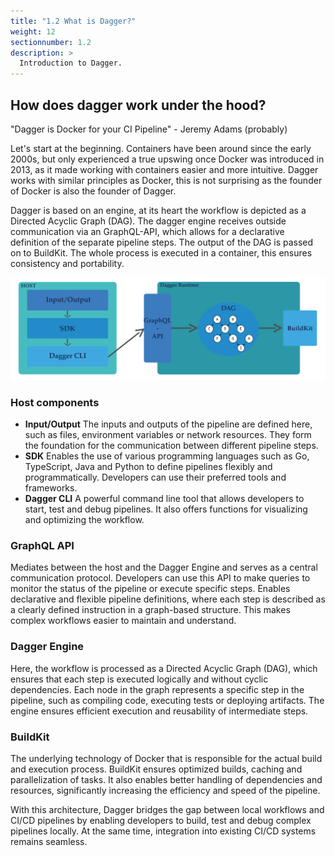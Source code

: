 ```yaml
---
title: "1.2 What is Dagger?"
weight: 12
sectionnumber: 1.2
description: >
  Introduction to Dagger.
---
```



## How does dagger work under the hood?


"Dagger is Docker for your CI Pipeline" - Jeremy Adams (probably)

Let's start at the beginning. Containers have been around since the early 2000s, but only experienced a true upswing once Docker was introduced in 2013, as it made working with containers easier and more intuitive.
Dagger works with similar principles as Docker, this is not surprising as the founder of Docker is also the founder of Dagger.

Dagger is based on an engine, at its heart the workflow is depicted as a Directed Acyclic Graph (DAG). The dagger engine receives outside communication via an GraphQL-API, which allows for a declarative definition of the separate pipeline steps. The output of the DAG is passed on to BuildKit. The whole process is executed in a container, this ensures consistency and portability.

![Dagger internal flow](dagger-4.svg)


### Host components


* **Input/Output** The inputs and outputs of the pipeline are defined here, such as files, environment variables or network resources. They form the foundation for the communication between different pipeline steps.
* **SDK** Enables the use of various programming languages such as Go, TypeScript, Java and Python to define pipelines flexibly and programmatically. Developers can use their preferred tools and frameworks.
* **Dagger CLI** A powerful command line tool that allows developers to start, test and debug pipelines. It also offers functions for visualizing and optimizing the workflow.


### GraphQL API

Mediates between the host and the Dagger Engine and serves as a central communication protocol. Developers can use this API to make queries to monitor the status of the pipeline or execute specific steps.
Enables declarative and flexible pipeline definitions, where each step is described as a clearly defined instruction in a graph-based structure. This makes complex workflows easier to maintain and understand.


### Dagger Engine

Here, the workflow is processed as a Directed Acyclic Graph (DAG), which ensures that each step is executed logically and without cyclic dependencies.
Each node in the graph represents a specific step in the pipeline, such as compiling code, executing tests or deploying artifacts. The engine ensures efficient execution and reusability of intermediate steps.


### BuildKit

The underlying technology of Docker that is responsible for the actual build and execution process. BuildKit ensures optimized builds, caching and parallelization of tasks.
It also enables better handling of dependencies and resources, significantly increasing the efficiency and speed of the pipeline.

With this architecture, Dagger bridges the gap between local workflows and CI/CD pipelines by enabling developers to build, test and debug complex pipelines locally. At the same time, integration into existing CI/CD systems remains seamless.

